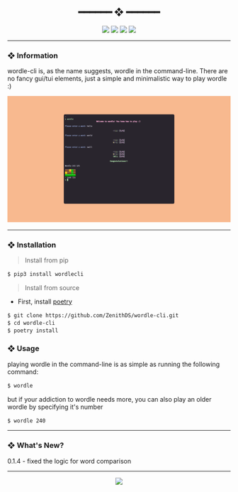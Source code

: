 <h2 align="center"> ━━━━━━  ❖  ━━━━━━ </h2>

<!-- BADGES -->
<div align="center">
   <p></p>
   
   <img src="https://img.shields.io/github/stars/zenithds/wordle-cli?color=F8BD96&labelColor=302D41&style=for-the-badge">   

   <img src="https://img.shields.io/github/forks/zenithds/wordle-cli?color=DDB6F2&labelColor=302D41&style=for-the-badge">   

   <img src="https://img.shields.io/github/repo-size/zenithds/wordle-cli?color=ABE9B3&labelColor=302D41&style=for-the-badge">
   
   <img src="https://badges.pufler.dev/visits/zenithds/wordle-cli?style=for-the-badge&color=96CDFB&logoColor=white&labelColor=302D41"/>
   <br>
</div>

<p/>

---

### ❖ Information 

  wordle-cli is, as the name suggests, wordle in the command-line. There are no fancy gui/tui elements, just a simple and minimalistic way to play wordle :)

  <img src="assets/wordle.gif" alt="wordle preview">

---

### ❖ Installation

> Install from pip
```sh
$ pip3 install wordlecli
```

> Install from source
- First, install [poetry](https://python-poetry.org/)
```sh
$ git clone https://github.com/ZenithDS/wordle-cli.git
$ cd wordle-cli
$ poetry install
```

### ❖ Usage 

playing wordle in the command-line is as simple as running the following command:

```sh
$ wordle
```

but if your addiction to wordle needs more, you can also play an older wordle by specifying it's number

```sh
$ wordle 240
```

---

### ❖ What's New? 
0.1.4 - fixed the logic for word comparison

---

<div align="center">

   <img src="https://img.shields.io/static/v1.svg?label=License&message=MIT&color=F5E0DC&labelColor=302D41&style=for-the-badge">

</div>

